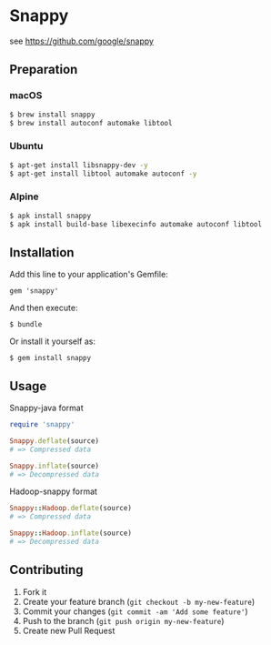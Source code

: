 # Snappy

see https://github.com/google/snappy

## Preparation


### macOS

```bash
$ brew install snappy
$ brew install autoconf automake libtool
```

### Ubuntu

```bash
$ apt-get install libsnappy-dev -y
$ apt-get install libtool automake autoconf -y
```

### Alpine

```bash
$ apk install snappy
$ apk install build-base libexecinfo automake autoconf libtool
```

## Installation

Add this line to your application's Gemfile:

    gem 'snappy'

And then execute:

    $ bundle

Or install it yourself as:

    $ gem install snappy

## Usage

Snappy-java format
```ruby
require 'snappy'

Snappy.deflate(source)
# => Compressed data

Snappy.inflate(source)
# => Decompressed data
```

Hadoop-snappy format
```ruby
Snappy::Hadoop.deflate(source)
# => Compressed data

Snappy::Hadoop.inflate(source)
# => Decompressed data
```

## Contributing

1. Fork it
2. Create your feature branch (`git checkout -b my-new-feature`)
3. Commit your changes (`git commit -am 'Add some feature'`)
4. Push to the branch (`git push origin my-new-feature`)
5. Create new Pull Request
